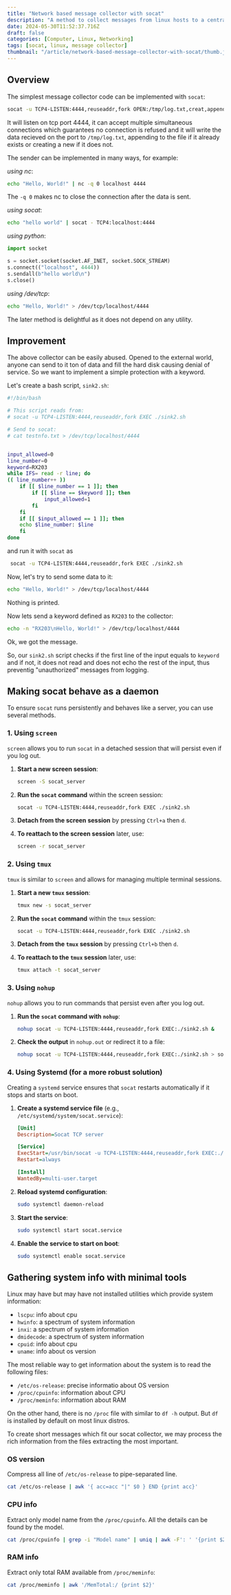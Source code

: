 ```yaml
---
title: "Network based message collector with socat"
description: "A method to collect messages from linux hosts to a centralized server with built-in utilities is described. Differently colored hats can find it useful."
date: 2024-05-30T11:52:37.716Z
draft: false
categories: [Computer, Linux, Networking]
tags: [socat, linux, message collector]
thumbnail: "/article/network-based-message-collector-with-socat/thumb.jpg"
---
```


## Overview

The simplest message collector code can be implemented with `socat`:

```bash
socat -u TCP4-LISTEN:4444,reuseaddr,fork OPEN:/tmp/log.txt,creat,append
```

It will listen on tcp port 4444, it can accept multiple simultaneous connections which guarantees no connection is refused and it will write the data recieved on the port to `/tmp/log.txt`, appending to the file if it already exists or creating a new if it does not.

The sender can be implemented in many ways, for example:

*using nc*:

```bash
echo "Hello, World!" | nc -q 0 localhost 4444
```

The `-q 0` makes nc to close the connection after the data is sent.

*using socat*:

```bash
echo "hello world" | socat - TCP4:localhost:4444
```

*using python*:

```python
import socket

s = socket.socket(socket.AF_INET, socket.SOCK_STREAM)
s.connect(("localhost", 4444))
s.sendall(b"hello world\n")
s.close()
```

*using /dev/tcp*:

```bash
echo "Hello, World!" > /dev/tcp/localhost/4444
```

The later method is delightful as it does not depend on any utility. 

## Improvement

The above collector can be easily abused. Opened to the external world, anyone can send to it ton of data and fill the hard disk causing denial of service. So we want to implement a simple protection with a keyword.

Let's create a bash script, `sink2.sh`:

```bash
#!/bin/bash

# This script reads from:
# socat -u TCP4-LISTEN:4444,reuseaddr,fork EXEC ./sink2.sh

# Send to socat:
# cat testnfo.txt > /dev/tcp/localhost/4444


input_allowed=0
line_number=0
keyword=RX203
while IFS= read -r line; do 
(( line_number++ ))
	if [[ $line_number == 1 ]]; then
		if [[ $line == $keyword ]]; then
			input_allowed=1
		fi
	fi
	if [[ $input_allowed == 1 ]]; then
  	echo $line_number: $line
	fi
done
```

and run it with `socat` as 

```bash
 socat -u TCP4-LISTEN:4444,reuseaddr,fork EXEC ./sink2.sh
```

Now, let's try to send some data to it:

```bash
echo "Hello, World!" > /dev/tcp/localhost/4444
```

Nothing is printed.

Now lets send a keyword defined as `RX203` to the collector:

```bash
echo -n "RX203\nHello, World!" > /dev/tcp/localhost/4444
```

Ok, we got the message.

So, our `sink2.sh` script checks if the first line of the input equals to `keyword` and if not, it does not read and does not echo the rest of the input, thus preventig "unauthorized" messages from logging.

## Making socat behave as a daemon

To ensure `socat` runs persistently and behaves like a server, you can use several methods.

### 1. Using `screen`

`screen` allows you to run `socat` in a detached session that will persist even if you log out.


1. **Start a new screen session**:

   ```sh
   screen -S socat_server
   ```

2. **Run the `socat` command** within the screen session:

   ```sh
   socat -u TCP4-LISTEN:4444,reuseaddr,fork EXEC ./sink2.sh
   ```

3. **Detach from the screen session** by pressing `Ctrl+a` then `d`.

4. **To reattach to the screen session** later, use:

   ```sh
   screen -r socat_server
   ```

### 2. Using `tmux`

`tmux` is similar to `screen` and allows for managing multiple terminal sessions.

1. **Start a new `tmux` session**:

   ```sh
   tmux new -s socat_server
   ```

2. **Run the `socat` command** within the `tmux` session:

   ```sh
   socat -u TCP4-LISTEN:4444,reuseaddr,fork EXEC ./sink2.sh
   ```

3. **Detach from the `tmux` session** by pressing `Ctrl+b` then `d`.

4. **To reattach to the `tmux` session** later, use:

   ```sh
   tmux attach -t socat_server
   ```

### 3. Using `nohup`

`nohup` allows you to run commands that persist even after you log out.


1. **Run the `socat` command with `nohup`**:

   ```sh
   nohup socat -u TCP4-LISTEN:4444,reuseaddr,fork EXEC:./sink2.sh &
   ```

2. **Check the output** in `nohup.out` or redirect it to a file:

   ```sh
   nohup socat -u TCP4-LISTEN:4444,reuseaddr,fork EXEC:./sink2.sh > socat.log 2>&1 &
   ```

### 4. Using Systemd (for a more robust solution)

Creating a `systemd` service ensures that `socat` restarts automatically if it stops and starts on boot.

1. **Create a systemd service file** (e.g., `/etc/systemd/system/socat.service`):

   ```ini
   [Unit]
   Description=Socat TCP server

   [Service]
   ExecStart=/usr/bin/socat -u TCP4-LISTEN:4444,reuseaddr,fork EXEC:./sink2.sh
   Restart=always

   [Install]
   WantedBy=multi-user.target
   ```

2. **Reload systemd configuration**:

   ```sh
   sudo systemctl daemon-reload
   ```

3. **Start the service**:

   ```sh
   sudo systemctl start socat.service
   ```

4. **Enable the service to start on boot**:

   ```sh
   sudo systemctl enable socat.service
   ```

## Gathering system info with minimal tools

Linux may have but may have not installed utilities which provide system information:

* `lscpu`: info about cpu
* `hwinfo`: a spectrum of system information
* `inxi`: a spectrum of system information
* `dmidecode`: a spectrum of system information
* `cpuid`: info about cpu
* `uname`: info about os version

The most reliable way to get information about the system is to read the following files:

* `/etc/os-release`: precise informatio about OS version
* `/proc/cpuinfo`: information about CPU
* `/proc/meminfo`: information about RAM

On the other hand, there is no `/proc` file with similar to `df -h` output. But `df` is installed by default on most linux distros.

To create short messages which fit our socat collector, we may process the rich information from the files extracting the most important.

### OS version

Compress all line of `/etc/os-release` to pipe-separated line.

```bash
cat /etc/os-release | awk '{ acc=acc "|" $0 } END {print acc}'
```

### CPU info

Extract only model name from the `/proc/cpuinfo`. All the details can be found by the model.

```bash
cat /proc/cpuinfo | grep -i "Model name" | uniq | awk -F': ' '{print $2}'
```

### RAM info

Extract only total RAM available from `/proc/meminfo`:

```bash
cat /proc/meminfo | awk '/MemTotal:/ {print $2}'
```
